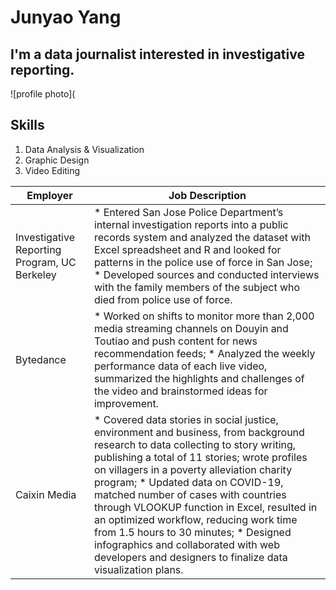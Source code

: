 # Junyao Yang
## I'm a data journalist interested in investigative reporting. 
![profile photo](
## Skills
1. Data Analysis & Visualization
2. Graphic Design
3. Video Editing

| Employer                                     | Job Description                                                                                                                                                                                                                                                                                                                                                                                                                                                                                                                                      |
|----------------------------------------------|------------------------------------------------------------------------------------------------------------------------------------------------------------------------------------------------------------------------------------------------------------------------------------------------------------------------------------------------------------------------------------------------------------------------------------------------------------------------------------------------------------------------------------------------------|
| Investigative Reporting Program, UC Berkeley | * Entered San Jose Police Department’s internal investigation reports into a public records system and analyzed the dataset with Excel spreadsheet and R and looked for patterns in the police use of force in San Jose; * Developed sources and conducted interviews with the family members of the subject who died from police use of force.                                                                                                                                                                                                      |
| Bytedance                                    | * Worked on shifts to monitor more than 2,000 media streaming channels on Douyin and Toutiao and push content for news recommendation feeds; * Analyzed the weekly performance data of each live video, summarized the highlights and challenges of the video and brainstormed ideas for improvement.                                                                                                                                                                                                                                                |
| Caixin Media                                 | * Covered data stories in social justice, environment and business, from background research to data collecting to story writing, publishing a total of 11 stories; wrote profiles on villagers in a poverty alleviation charity program; * Updated data on COVID-19, matched number of cases with countries through VLOOKUP function in Excel, resulted in an optimized workflow, reducing work time from 1.5 hours to 30 minutes; * Designed infographics and collaborated with web developers and designers to finalize data visualization plans. |
